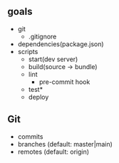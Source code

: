 ## goals
- git
  - .gitignore
- dependencies(package.json)
- scripts
  - start(dev server)
  - build(source -> bundle)
  - lint
    - pre-commit hook
  - test*
  - deploy


## Git
- commits
- branches (default: master|main)
- remotes (default: origin)

